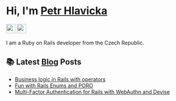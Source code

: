 # Hi, I'm [Petr Hlavicka](https://petr.codes/)

<p>
  <a rel="me" href="https://ruby.social/@citronak"><img src="https://img.shields.io/badge/Mastodon-%23595aff.svg?&style=for-the-badge&logo=mastodon&logoColor=white" height=25></a>
  <a href="https://dev.to/citronak"><img src="https://img.shields.io/badge/DEV.TO-%230A0A0A.svg?&style=for-the-badge&logo=dev-dot-to&logoColor=white" height=25></a>
</p>

I am a Ruby on Rails developer from the Czech Republic.

## 📚 Latest [Blog](https://petr.codes/blog/) Posts

<!-- BLOG-POST-LIST:START -->
- [Business logic in Rails with operators](https://petr.codes/blog/rails/business-logic-with-operators/)
- [Fun with Rails Enums and PORO](https://petr.codes/blog/rails/fun-with-enums-and-poro/)
- [Multi-Factor Authentication for Rails with WebAuthn and Devise](https://petr.codes/blog/rails/multi-factor-2fa-authentication-rails-webauthn-devise/)
<!-- BLOG-POST-LIST:END -->
